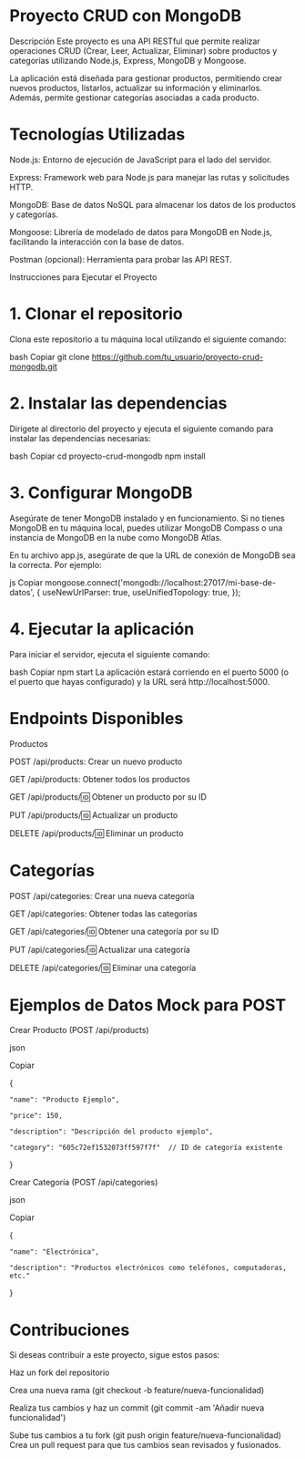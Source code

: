 #                                                                                    Proyecto CRUD con MongoDB
Descripción
Este proyecto es una API RESTful que permite realizar operaciones CRUD (Crear, Leer, Actualizar, Eliminar) sobre productos y categorías utilizando Node.js, Express, MongoDB y Mongoose.

La aplicación está diseñada para gestionar productos, permitiendo crear nuevos productos, listarlos, actualizar su información y eliminarlos. Además, permite gestionar categorías asociadas a cada producto.


# Tecnologías Utilizadas

Node.js: Entorno de ejecución de JavaScript para el lado del servidor.

Express: Framework web para Node.js para manejar las rutas y solicitudes HTTP.

MongoDB: Base de datos NoSQL para almacenar los datos de los productos y categorías.

Mongoose: Librería de modelado de datos para MongoDB en Node.js, facilitando la interacción con la base de datos.

Postman (opcional): Herramienta para probar las API REST.

Instrucciones para Ejecutar el Proyecto

# 1. Clonar el repositorio

Clona este repositorio a tu máquina local utilizando el siguiente comando:

bash
Copiar
git clone https://github.com/tu_usuario/proyecto-crud-mongodb.git


# 2. Instalar las dependencias
Dirígete al directorio del proyecto y ejecuta el siguiente comando para instalar las dependencias necesarias:

bash
Copiar
cd proyecto-crud-mongodb
npm install


# 3. Configurar MongoDB
Asegúrate de tener MongoDB instalado y en funcionamiento. Si no tienes MongoDB en tu máquina local, puedes utilizar MongoDB Compass o una instancia de MongoDB en la nube como MongoDB Atlas.

En tu archivo app.js, asegúrate de que la URL de conexión de MongoDB sea la correcta. Por ejemplo:

js
Copiar
mongoose.connect('mongodb://localhost:27017/mi-base-de-datos', {
  useNewUrlParser: true,
  useUnifiedTopology: true,
});


# 4. Ejecutar la aplicación
Para iniciar el servidor, ejecuta el siguiente comando:

bash
Copiar
npm start
La aplicación estará corriendo en el puerto 5000 (o el puerto que hayas configurado) y la URL será http://localhost:5000.

# Endpoints Disponibles
Productos

POST /api/products: Crear un nuevo producto

GET /api/products: Obtener todos los productos

GET /api/products/:id: Obtener un producto por su ID

PUT /api/products/:id: Actualizar un producto

DELETE /api/products/:id: Eliminar un producto

# Categorías

POST /api/categories: Crear una nueva categoría

GET /api/categories: Obtener todas las categorías

GET /api/categories/:id: Obtener una categoría por su ID

PUT /api/categories/:id: Actualizar una categoría

DELETE /api/categories/:id: Eliminar una categoría

# Ejemplos de Datos Mock para POST

Crear Producto (POST /api/products)

json

Copiar

{

	"name": "Producto Ejemplo",
  
	"price": 150,
  
	"description": "Descripción del producto ejemplo",
  
	"category": "605c72ef1532073ff597f7f"  // ID de categoría existente
}

Crear Categoría (POST /api/categories)

json

Copiar

{

	"name": "Electrónica",
  
	"description": "Productos electrónicos como teléfonos, computadoras, etc."
}

# Contribuciones

Si deseas contribuir a este proyecto, sigue estos pasos:

Haz un fork del repositorio

Crea una nueva rama (git checkout -b feature/nueva-funcionalidad)

Realiza tus cambios y haz un commit (git commit -am 'Añadir nueva funcionalidad')

Sube tus cambios a tu fork (git push origin feature/nueva-funcionalidad)
Crea un pull request para que tus cambios sean revisados y fusionados.
